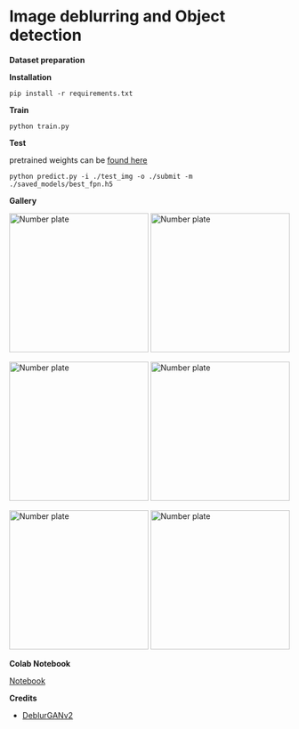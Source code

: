 # Image deblurring and Object detection

**Dataset preparation**


**Installation**

```pip install -r requirements.txt```

**Train**

```python train.py```

**Test**

pretrained weights can be [found here](https://drive.google.com/file/d/1M0zk2udF6GfGgMI84xCcGrUmnyZGsg1T/view?usp=sharing)

```python predict.py -i ./test_img -o ./submit -m ./saved_models/best_fpn.h5``` 

**Gallery**

<p float="left">
<img src="./assets/13.jpg" alt="Number plate" width="250" height="250"/>
<img src="./assets/13_deblur.jpg" alt="Number plate" width="250" height="250"/>
</p>

<p float="left">
<img src="./assets/100.jpg" alt="Number plate" width="250" height="250">
<img src="./assets/100_deblur.jpg" alt="Number plate" width="250" height="250">
</p>

<p float="left">
<img src="./assets/107.jpg" alt="Number plate" width="250" height="250">
<img src="./assets/107_deblur.jpg" alt="Number plate" width="250" height="250">
</p>

**Colab Notebook**

[Notebook](https://colab.research.google.com/drive/1yHv9dZt_GYQW69RSbShhwR1TChauF9BL?usp=sharing)

**Credits**

- [DeblurGANv2](https://github.com/VITA-Group/DeblurGANv2)

